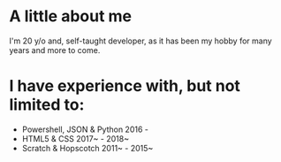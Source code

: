 # A little about me
I'm 20 y/o and, self-taught developer, as it has been my hobby for many years and more to come.

# I have experience with, but not limited to:
- Powershell, JSON & Python 2016 -
- HTML5 & CSS 2017~ - 2018~
- Scratch & Hopscotch 2011~ - 2015~
